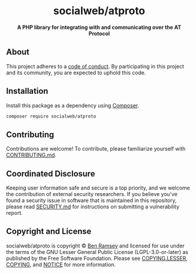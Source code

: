 <h1 align="center">socialweb/atproto</h1>

<p align="center">
    <strong>A PHP library for integrating with and communicating over the AT Protocol</strong>
</p>

<!--
TODO: Make sure the following URLs are correct and working for your project.
      Then, remove these comments to display the badges, giving users a quick
      overview of your package.

<p align="center">
    <a href="https://github.com/socialweb-php/atproto"><img src="https://img.shields.io/badge/source-socialweb/atproto-blue.svg?style=flat-square" alt="Source Code"></a>
    <a href="https://packagist.org/packages/socialweb/atproto"><img src="https://img.shields.io/packagist/v/socialweb/atproto.svg?style=flat-square&label=release" alt="Download Package"></a>
    <a href="https://php.net"><img src="https://img.shields.io/packagist/php-v/socialweb/atproto.svg?style=flat-square&colorB=%238892BF" alt="PHP Programming Language"></a>
    <a href="https://github.com/socialweb-php/atproto/blob/main/LICENSE"><img src="https://img.shields.io/packagist/l/socialweb/atproto.svg?style=flat-square&colorB=darkcyan" alt="Read License"></a>
    <a href="https://github.com/socialweb-php/atproto/actions/workflows/continuous-integration.yml"><img src="https://img.shields.io/github/actions/workflow/status/socialweb-php/atproto/continuous-integration.yml?branch=main&style=flat-square&logo=github" alt="Build Status"></a>
    <a href="https://codecov.io/gh/socialweb-php/atproto"><img src="https://img.shields.io/codecov/c/gh/socialweb-php/atproto?label=codecov&logo=codecov&style=flat-square" alt="Codecov Code Coverage"></a>
    <a href="https://shepherd.dev/github/socialweb-php/atproto"><img src="https://img.shields.io/endpoint?style=flat-square&url=https%3A%2F%2Fshepherd.dev%2Fgithub%2Fsocialweb-php%2Fatproto%2Fcoverage" alt="Psalm Type Coverage"></a>
</p>
-->


## About

<!--
TODO: Use this space to provide more details about your package. Try to be
      concise. This is the introduction to your package. Let others know what
      your package does and how it can help them build applications.
-->


This project adheres to a [code of conduct](CODE_OF_CONDUCT.md).
By participating in this project and its community, you are expected to
uphold this code.


## Installation

Install this package as a dependency using [Composer](https://getcomposer.org).

``` bash
composer require socialweb/atproto
```

<!--
## Usage

Provide a brief description or short example of how to use this library.
If you need to provide more detailed examples, use the `docs/` directory
and provide a link here to the documentation.

``` php
use SocialWeb\Atp\Example;

$example = new Example();
echo $example->greet('fellow human');
```
-->


## Contributing

Contributions are welcome! To contribute, please familiarize yourself with
[CONTRIBUTING.md](CONTRIBUTING.md).

## Coordinated Disclosure

Keeping user information safe and secure is a top priority, and we welcome the
contribution of external security researchers. If you believe you've found a
security issue in software that is maintained in this repository, please read
[SECURITY.md](SECURITY.md) for instructions on submitting a vulnerability report.






## Copyright and License

socialweb/atproto is copyright © [Ben Ramsey](https://benramsey.com)
and licensed for use under the terms of the
GNU Lesser General Public License (LGPL-3.0-or-later) as published by the Free
Software Foundation. Please see [COPYING.LESSER](COPYING.LESSER),
[COPYING](COPYING), and [NOTICE](NOTICE) for more information.


